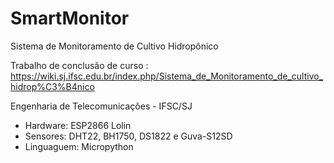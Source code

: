# SmartMonitor
Sistema de Monitoramento de Cultivo Hidropônico

Trabalho de conclusão de curso : https://wiki.sj.ifsc.edu.br/index.php/Sistema_de_Monitoramento_de_cultivo_hidrop%C3%B4nico

Engenharia de Telecomunicações - IFSC/SJ

* Hardware: ESP2866 Lolin
* Sensores: DHT22, BH1750, DS1822 e Guva-S12SD
* Linguaguem: Micropython


